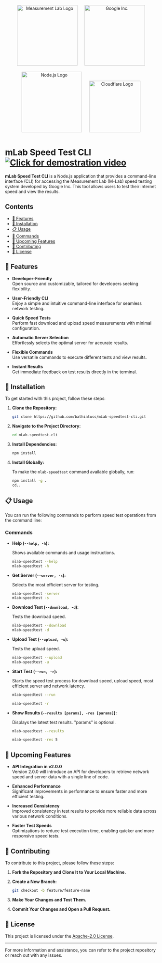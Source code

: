 <div align="center">
    <img src="https://cdn-1.webcatalog.io/catalog/m-lab-speed-test/m-lab-speed-test-icon-filled-256.webp?v=1714775025850" alt="Measurement Lab Logo" width="200" style="margin: 10px;"/>
    <img src="https://www.svgrepo.com/show/303108/google-icon-logo.svg" alt="Google Inc." width="200" style="margin: 10px;"/>
    <img src="https://nodejs.org/static/images/logo.svg" alt="Node.js Logo" width="200" style="margin: 10px;"/>
    <img src="https://www.measurementlab.net/images/home/logos/cloudflare.png" alt="Cloudflare Logo" width="170" style="margin: 10px;"/>
</div>

# mLab Speed Test CLI [![Click for demostration video](https://img.shields.io/badge/Demonstration%20Video-Click%20Here-brightgreen)](mlab-speedtest@1.0.2-demonstration.mp4)


**mLab Speed Test CLI** is a Node.js application that provides a command-line interface (CLI) for accessing the Measurement Lab (M-Lab) speed testing system developed by Google Inc. This tool allows users to test their internet speed and view the results.

## Contents

- [🎉 Features](#features)
- [🚀 Installation](#installation)
- [📋 Usage](#usage)
- [📝 Commands](#usage)
- [📜 Upcoming Features](#upcoming-features)
- [👏 Contributing](#contributing)
- [📄 License](#license)

## 🎉 Features

*   **Developer-Friendly**  
    Open source and customizable, tailored for developers seeking flexibility.
    
*   **User-Friendly CLI**  
    Enjoy a simple and intuitive command-line interface for seamless network testing.
    
*   **Quick Speed Tests**  
    Perform fast download and upload speed measurements with minimal configuration.
    
*   **Automatic Server Selection**  
    Effortlessly selects the optimal server for accurate results.
    
*   **Flexible Commands**  
    Use versatile commands to execute different tests and view results.
    
*   **Instant Results**  
    Get immediate feedback on test results directly in the terminal.

## 🚀 Installation

To get started with this project, follow these steps:

1. **Clone the Repository:**

   ```bash
   git clone https://github.com/bathiatuss/mLab-speedtest-cli.git
   ```

2. **Navigate to the Project Directory:**

   ```bash
   cd mLab-speedtest-cli
   ```

3. **Install Dependencies:**

   ```bash
   npm install
   ```

4. **Install Globally:**

   To make the `mlab-speedtest` command available globally, run:

   ```bash
   npm install -g .
   cd..
   ```

## 📋 Usage

You can run the following commands to perform speed test operations from the command line:

### Commands

- **Help (`--help, -h`):**

  Shows available commands and usage instructions.

  ```bash
  mlab-speedtest --help
  mlab-speedtest -h
  ```

- **Get Server (`--server, -s`):**

  Selects the most efficient server for testing.

  ```bash
  mlab-speedtest -server
  mlab-speedtest -s
  ```

- **Download Test (`--download, -d`):**

  Tests the download speed.

  ```bash
  mlab-speedtest --download
  mlab-speedtest -d
  ```

- **Upload Test (`--upload, -u`):**

  Tests the upload speed.

  ```bash
  mlab-speedtest --upload
  mlab-speedtest -u
  ```

- **Start Test (`--run, -r`):**

  Starts the speed test process for download speed, upload speed, most efficient server and network latency.

  ```bash
  mlab-speedtest --run

  mlab-speedtest -r
  ```

- **Show Results (`--results [params], -res [params]`):**

  Displays the latest test results. "params" is optional.

  ```bash
  mlab-speedtest --results

  mlab-speedtest -res 5
  ```

## 📜 Upcoming Features

*   **API Integration in v2.0.0**  
    Version 2.0.0 will introduce an API for developers to retrieve network speed and server data with a single line of code.

*   **Enhanced Performance**  
    Significant improvements in performance to ensure faster and more efficient testing.

*   **Increased Consistency**  
    Improved consistency in test results to provide more reliable data across various network conditions.

*   **Faster Test Speeds**  
    Optimizations to reduce test execution time, enabling quicker and more responsive speed tests.

## 👏 Contributing

To contribute to this project, please follow these steps:

1. **Fork the Repository and Clone It to Your Local Machine.**
2. **Create a New Branch:**

   ```bash
   git checkout -b feature/feature-name
   ```

3. **Make Your Changes and Test Them.**
4. **Commit Your Changes and Open a Pull Request.**

## 📄 License

This project is licensed under the [Apache-2.0 License](LICENSE).

---

For more information and assistance, you can refer to the project repository or reach out with any issues.
